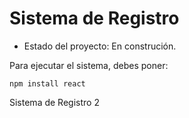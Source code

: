 <h1> Sistema de Registro</h1>

- Estado del proyecto: En construción.

Para ejecutar el sistema, debes poner:

``npm install react``

Sistema de Registro 2
